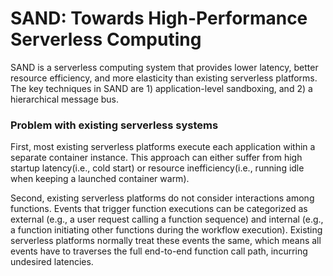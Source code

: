 # SAND: Towards High-Performance Serverless Computing

SAND is a serverless computing system that provides lower latency, better resource efficiency, and more elasticity than existing serverless platforms. The key techniques in SAND are 1\) application-level sandboxing, and 2\) a hierarchical message bus.

### Problem with existing serverless systems

First, most existing serverless platforms execute each application within a separate container instance. This approach can either suffer from high startup latency\(i.e., cold start\) or resource inefficiency\(i.e., running idle when keeping a launched container warm\).

Second, existing serverless platforms do not consider interactions among functions. Events that trigger function executions can be categorized as external \(e.g., a user request calling a function sequence\) and internal \(e.g., a function initiating other functions during the workflow execution\). Existing serverless platforms normally treat these events the same, which means all events have to traverses the full end-to-end function call path, incurring undesired latencies.

